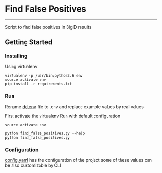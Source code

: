 # Find False Positives
________
Script to find false positives in BigID results
## Getting Started

### Installing
Using virtualenv
~~~
virtualenv -p /usr/bin/python3.6 env
source activate env
pip install -r requirements.txt
~~~
### Run
Rename [dotenv](dotenv) file to .env and replace example values by real  values

First activate the virtualenv
Run with default configuration
~~~shell
source activate env

python find_false_positives.py --help
python find_false_positives.py
~~~

### Configuration 
[config.yaml](config.yaml) has the configuration of the project some of these values can be also customizable by CLI 
